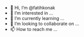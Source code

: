 - 👋 Hi, I’m @fatihkonak
- 👀 I’m interested in ...
- 🌱 I’m currently learning ...
- 💞️ I’m looking to collaborate on ...
- 📫 How to reach me ...

<!---
fatihkonak/fatihkonak is a ✨ special ✨ repository because its `README.md` (this file) appears on your GitHub profile.
You can click the Preview link to take a look at your changes.
--->
